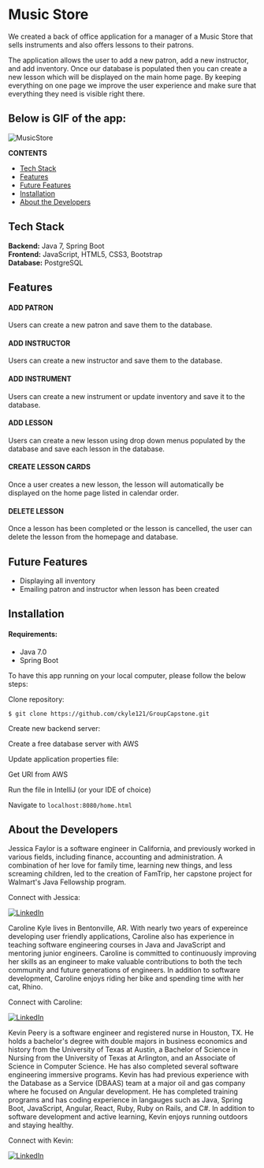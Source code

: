 # Music Store 

We created a back of office application for a manager of a Music Store that sells instruments and also offers lessons to their patrons.

The application allows the user to add a new patron, add a new instructor, and add inventory. Once our database is populated then you can create a new lesson which will be displayed on the main home page. By keeping everything on one page we improve the user experience and make sure that everything they need is visible right there.


## Below is GIF of the app:

![MusicStore](https://github.com/ckyle121/MusicStore/blob/main/MusicStore.gif)



**CONTENTS**

- [Tech Stack](#tech-stack)
- [Features](#features)
- [Future Features](#future-features)
- [Installation](#installation)
- [About the Developers](#about-the-developers)

## Tech Stack

**Backend:** Java 7, Spring Boot\
**Frontend:** JavaScript, HTML5, CSS3, Bootstrap\
**Database:** PostgreSQL

## Features


#### ADD PATRON

Users can create a new patron and save them to the database.

#### ADD INSTRUCTOR

Users can create a new instructor and save them to the database. 

#### ADD INSTRUMENT

Users can create a new instrument or update inventory and save it to the database.

#### ADD LESSON

Users can create a new lesson using drop down menus populated by the database and save each lesson in the database.

#### CREATE LESSON CARDS

Once a user creates a new lesson, the lesson will automatically be displayed on the home page listed in calendar order.

#### DELETE LESSON

Once a lesson has been completed or the lesson is cancelled, the user can delete the lesson from the homepage and database.


## Future Features

- Displaying all inventory
- Emailing patron and instructor when lesson has been created


## Installation

#### Requirements:

- Java 7.0
- Spring Boot

To have this app running on your local computer, please follow the below steps:

Clone repository:

```
$ git clone https://github.com/ckyle121/GroupCapstone.git
```

Create new backend server:

Create a free database server with AWS


Update application properties file:

Get URI from AWS


Run the file in IntelliJ (or your IDE of choice)


Navigate to `localhost:8080/home.html`


## About the Developers

Jessica Faylor is a software engineer in California, and previously worked in various fields, including finance, accounting and administration. A combination of her love for family time, learning new things, and less screaming children, led to the creation of FamTrip, her capstone project for Walmart's Java Fellowship program.

Connect with Jessica: 

<p><a href="https://www.linkedin.com/in/jessica-faylor-0377b35/">
  <img
    alt="LinkedIn"
    src="https://img.shields.io/badge/linkedin-%230077B5.svg?style=for-the-badge&logo=linkedin&logoColor=white"
  />
</a>
</p>

Caroline Kyle lives in Bentonville, AR. With nearly two years of expereince developing user friendly applications, Caroline also has experience in teaching software engineering courses in Java and JavaScript and mentoring junior engineers. Caroline is committed to continuously improving her skills as an engineer to make valuable contributions to both the tech community and future generations of engineers. In addition to software development, Caroline enjoys riding her bike and spending time with her cat, Rhino.

Connect with Caroline: 
<p><a href="https://www.linkedin.com/in/ckyle121">
  <img
    alt="LinkedIn"
    src="https://img.shields.io/badge/linkedin-%230077B5.svg?style=for-the-badge&logo=linkedin&logoColor=white"
  />
</a>
</p>

Kevin Peery is a software engineer and registered nurse in Houston, TX. He holds a bachelor's degree with double majors in business economics and history from the University of Texas at Austin, a Bachelor of Science in Nursing from the University of Texas at Arlington, and an Associate of Science in Computer Science. He has also completed several software engineering immersive programs. Kevin has had previous experience with the Database as a Service (DBAAS) team at a major oil and gas company where he focused on Angular development. He has completed training programs and has coding experience in langauges such as Java, Spring Boot, JavaScript, Angular, React, Ruby, Ruby on Rails, and C#. In addition to software development and active learning, Kevin enjoys running outdoors and staying healthy.

Connect with Kevin: 
<p><a href="https://www.linkedin.com/in/kevin-peery/">
  <img
    alt="LinkedIn"
    src="https://img.shields.io/badge/linkedin-%230077B5.svg?style=for-the-badge&logo=linkedin&logoColor=white"
  />
</a>
</p>
